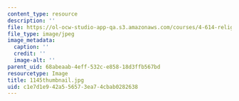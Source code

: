 ```yaml
---
content_type: resource
description: ''
file: https://ol-ocw-studio-app-qa.s3.amazonaws.com/courses/4-614-religious-architecture-and-islamic-cultures-fall-2002/c1e7d1e942a556573ea74cbab0282638_1145thumbnail.jpg
file_type: image/jpeg
image_metadata:
  caption: ''
  credit: ''
  image-alt: ''
parent_uid: 68abeaab-4eff-532c-e858-18d3ffb567bd
resourcetype: Image
title: 1145thumbnail.jpg
uid: c1e7d1e9-42a5-5657-3ea7-4cbab0282638
---
```

